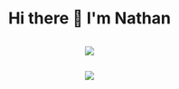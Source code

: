 
<div style="display:flex; flex-direction:column;align-items:center;">
 <h1>Hi there 👋 I'm Nathan</h1>
<p align="center">
<img src="https://github-readme-stats.vercel.app/api?username=NathanCoquelin&show_icons=true&theme=github_dark_dimmed"/>
 </p>
 <p align="center">
 <img src="https://github-readme-stats.vercel.app/api/top-langs/?username=NathanCoquelin"/>
 </p>
</div>
